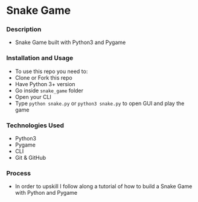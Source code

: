 # Snake Game

### Description

* Snake Game built with Python3 and Pygame

### Installation and Usage

* To use this repo you need to:
* Clone or Fork this repo
* Have Python 3+ version
* Go inside `snake_game` folder
* Open your CLI
* Type `python snake.py` or `python3 snake.py` to open GUI and play the game


### Technologies Used

* Python3
* Pygame
* CLI
* Git & GitHub


### Process

* In order to upskill I follow along a tutorial of how to build a Snake Game with Python and Pygame
